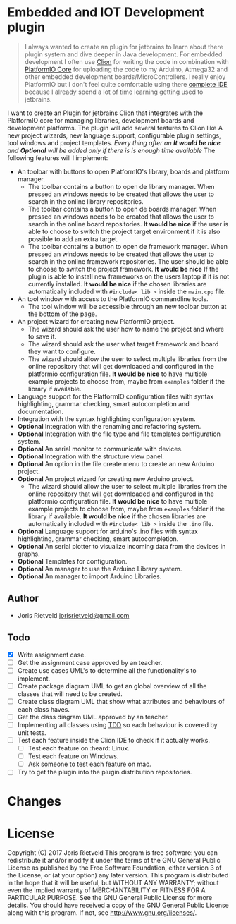 # Embedded and IOT Development plugin
>I always wanted to create an plugin for jetbrains to learn about there plugin system and dive deeper 
in Java development. For embedded development I often use [Clion](https://www.jetbrains.com/clion/) for writing the code in combination 
with [PlatformIO Core](http://docs.platformio.org/en/latest/core.html) for uploading the code to my Arduino, Atmega32 and other embedded development 
boards/MicroControllers. I really enjoy PlatformIO but I don't feel quite comfortable using there [complete 
IDE](http://docs.platformio.org/en/latest/ide/atom.html) because I already spend a lot of time learning getting used to jetbrains. 

I want to create an Plugin for jetbrains Clion that integrates with the PlatformIO core for managing 
libraries, development boards and development platforms. The plugin will add several features to Clion like
A new project wizards, new language support, configurable plugin settings, tool windows and project templates.
_Every thing after an **It would be nice** and **Optional** will be added only if there is is enough time available_
The following features will I implement: 
 - An toolbar with buttons to open PlatformIO's library, boards and platform manager.
    - The toolbar contains a button to open de library manager. When pressed an windows needs to be created that allows
        the user to search in the online library repositories.
    - The toolbar contains a button to open de boards manager. When pressed an windows needs to be created that allows
        the user to search in the online board repositories. **It would be nice** if the user is able to choose to switch 
        the project target environment if it is also possible to add an extra target.
    - The toolbar contains a button to open de framework manager. When pressed an windows needs to be created that allows
        the user to search in the online framework repositories. The user should be able to choose to switch the project 
        framework. **It would be nice** If the plugin is able to install new frameworks on the users laptop if it is 
        not currently installed. **It would be nice** if the chosen libraries are automatically included with 
        `#include< lib >` inside the `main.cpp` file.
 - An tool window with access to the PlatformIO commandline tools.
    - The tool window will be accessible through an new toolbar button at the bottom of the page. 
 - An project wizard for creating new PlatformIO project.
    - The wizard should ask the user how to name the project and where to save it. 
    - The wizard should ask the user what target framework and board they want to configure.
    - The wizard should allow the user to select multiple libraries from the online repository that will get downloaded 
      and configured in the platformio configuration file. **It would be nice** to have multiple example projects to choose 
      from, maybe from `examples` folder if the library if available.
 - Language support for the PlatformIO configuration files with syntax highlighting, grammar checking, smart 
   autocompletion and documentation.
 - Integration with the syntax highlighting configuration system.
 - **Optional** Integration with the renaming and refactoring system.
 - **Optional** Integration with the file type and file templates configuration system.
 - **Optional** An serial monitor to communicate with devices.    
 - **Optional** Integration with the structure view panel.
 - **Optional** An option in the file create menu to create an new Arduino project.
 - **Optional** An project wizard for creating new Arduino project.
      - The wizard should allow the user to select multiple libraries from the online repository that will get downloaded 
           and configured in the platformio configuration file. **It would be nice** to have multiple example projects to choose 
           from, maybe from `examples` folder if the library if available. **It would be nice** if the chosen libraries 
           are automatically included with `#include< lib >` inside the `.ino` file.
 - **Optional** Language support for arduino's .ino files with syntax highlighting, grammar checking, smart autocompletion.
 - **Optional** An serial plotter to visualize incoming data from the devices in graphs. 
 - **Optional** Templates for configuration.
 - **Optional** An manager to use the Arduino Library system.
 - **Optional** An manager to import Arduino Libraries.

## Author 
 - Joris Rietveld [jorisrietveld@gmail.com](mailto:jorisrietveld@gmail.com)
 
## Todo
- [x] Write assignment case.
- [ ] Get the assignment case approved by an teacher.
- [ ] Create use cases UML's to determine all the functionality's to implement.
- [ ] Create package diagram UML to get an global overview of all the classes that will need to be created.
- [ ] Create class diagram UML that show what attributes and behaviours of each class haves. 
- [ ] Get the class diagram UML approved by an teacher. 
- [ ] Implementing all classes using [TDD]() so each behaviour is covered by unit tests.
- [ ] Test each feature inside the Clion IDE to check if it actually works.
    - [ ] Test each feature on :heard: Linux.
    - [ ] Test each feature on Windows.
    - [ ] Ask someone to test each feature on mac.
- [ ] Try to get the plugin into the plugin distribution repositories.     

# Changes

# License
Copyright (C) 2017 Joris Rietveld
This program is free software: you can redistribute it and/or modify it under the terms of the GNU General Public License as published by the Free Software Foundation, either version 3 of the License, or (at your option) any later version.
This program is distributed in the hope that it will be useful, but WITHOUT ANY WARRANTY; without even the implied warranty of MERCHANTABILITY or FITNESS FOR A PARTICULAR PURPOSE. See the GNU General Public License for more details.
You should have received a copy of the GNU General Public License along with this program. If not, see http://www.gnu.org/licenses/.

